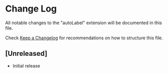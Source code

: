 # Change Log

All notable changes to the "autoLabel" extension will be documented in this file.

Check [Keep a Changelog](http://keepachangelog.com/) for recommendations on how to structure this file.

## [Unreleased]

- Initial release